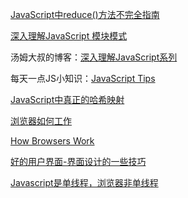 [JavaScript中reduce()方法不完全指南](http://blog.tingyun.com/web/article/detail/476)

[深入理解JavaScript 模块模式](http://www.oschina.net/translate/javascript-module-pattern-in-depth)

汤姆大叔的博客：[深入理解JavaScript系列](http://www.cnblogs.com/TomXu/archive/2011/12/15/2288411.html)

每天一点JS小知识：[JavaScript Tips](http://www.jstips.co/zh_CN)

[JavaScript中真正的哈希映射](http://www.tuicool.com/articles/NBVvmqU)

[浏览器如何工作](http://www.osedu.net/article/php/2011-11-29/360.html)

[How Browsers Work](http://taligarsiel.com/Projects/howbrowserswork1.htm?utm_source=caibaojian.com)

[好的用户界面-界面设计的一些技巧](http://www.cnblogs.com/Wayou/p/goodui.html)

[Javascript是单线程，浏览器非单线程](http://caibaojian.com/js-event-loop.html)
